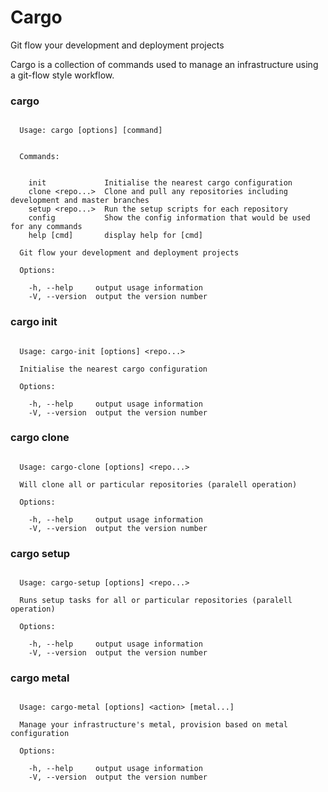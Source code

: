 # Cargo

Git flow your development and deployment projects

Cargo is a collection of commands used to manage an infrastructure using
a git-flow style workflow.

### cargo

````

  Usage: cargo [options] [command]


  Commands:


    init             Initialise the nearest cargo configuration
    clone <repo...>  Clone and pull any repositories including development and master branches
    setup <repo...>  Run the setup scripts for each repository
    config           Show the config information that would be used for any commands
    help [cmd]       display help for [cmd]

  Git flow your development and deployment projects

  Options:

    -h, --help     output usage information
    -V, --version  output the version number

````

### cargo init

````

  Usage: cargo-init [options] <repo...>

  Initialise the nearest cargo configuration

  Options:

    -h, --help     output usage information
    -V, --version  output the version number

````

### cargo clone

````

  Usage: cargo-clone [options] <repo...>

  Will clone all or particular repositories (paralell operation)

  Options:

    -h, --help     output usage information
    -V, --version  output the version number

````

### cargo setup

````

  Usage: cargo-setup [options] <repo...>

  Runs setup tasks for all or particular repositories (paralell operation)

  Options:

    -h, --help     output usage information
    -V, --version  output the version number

````

### cargo metal

````

  Usage: cargo-metal [options] <action> [metal...]

  Manage your infrastructure's metal, provision based on metal configuration

  Options:

    -h, --help     output usage information
    -V, --version  output the version number

````
